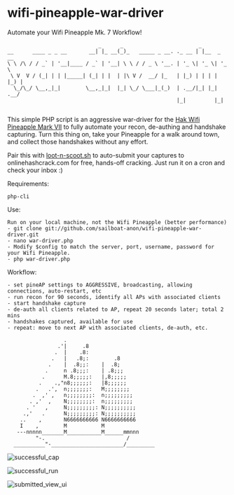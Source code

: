 # wifi-pineapple-war-driver
Automate your Wifi Pineapple Mk. 7 Workflow!

```                                                                                                                           
                             _      _                        _           
__      ____ _ _ __       __| |_ __(_)_   _____ _ __. ._ __ | |__  _ __  
\ \ /\ / / _` | '__|____ / _` | '__| \ \ / / _ \ '__. | '_ \| '_ \| '_ \ 
 \ V  V / (_| | | |_____| (_| | |  | |\ V /  __/ |_   | |_) | | | | |_) |
  \_/\_/ \__,_|_|        \__,_|_|  |_| \_/ \___|_(_)  | .__/|_| |_| .__/ 
                                                      |_|         |_|    
                                                                               
 ```                                                                                                                                                                                                                                       

This simple PHP script is an aggressive war-driver for the [Hak Wifi Pineapple Mark VII](https://shop.hak5.org/products/wifi-pineapple) to fully automate your recon, 
de-authing and handshake capturing.  Turn this thing on, take your Pineapple for a walk around town, and collect those handshakes without any effort.

Pair this with [loot-n-scoot.sh](https://github.com/sailboat-anon/wifi-pineapple-mark-vii) to auto-submit your captures to onlinehashcrack.com for free, 
hands-off cracking.  Just run it on a cron and check your inbox :)

Requirements:
```
php-cli
```

Use:
```
Run on your local machine, not the Wifi Pineapple (better performance)
- git clone git://github.com/sailboat-anon/wifi-pineapple-war-driver.git
- nano war-driver.php
- Modify $config to match the server, port, username, password for your Wifi Pineapple. 
- php war-driver.php
```

Workflow:
```
- set pineAP settings to AGGRESSIVE, broadcasting, allowing connections, auto-restart, etc
- run recon for 90 seconds, identify all APs with associated clients
- start handshake capture
- de-auth all clients related to AP, repeat 20 seconds later; total 2 mins
- handshakes captured, available for use
- repeat: move to next AP with associated clients, de-auth, etc.
```


```
                  .
                .'|     .8
               .  |    .8:
              .   |   .8;:        .8
             .    |  .8;;:    |  .8;
            .     n .8;;;:    | .8;;;
           .      M.8;;;;;:   |,8;;;;;
          .    .,"n8;;;;;;:   |8;;;;;;
         .   .',  n;;;;;;;:   M;;;;;;;;
        .  ,' ,   n;;;;;;;;:  n;;;;;;;;;
       . ,'  ,    N;;;;;;;;:  n;;;;;;;;;
      . '   ,     N;;;;;;;;;: N;;;;;;;;;;
     .,'   .      N;;;;;;;;;: N;;;;;;;;;;
    ..    ,       N6666666666 N6666666666
    I    ,        M           M
   ---nnnnn_______M___________M______mmnnn
         "-.                          /
  __________"-_______________________/_________
  ```

![successful_cap](https://github.com/sailboat-anon/wifi-pineapple-war-driver/blob/master/img/success-cap.png)

![successful_run](https://github.com/sailboat-anon/wifi-pineapple-mark-vii/blob/main/img/successful%20run.png)

![submitted_view_ui](https://github.com/sailboat-anon/wifi-pineapple-mark-vii/blob/main/img/submitted-caps.png)
